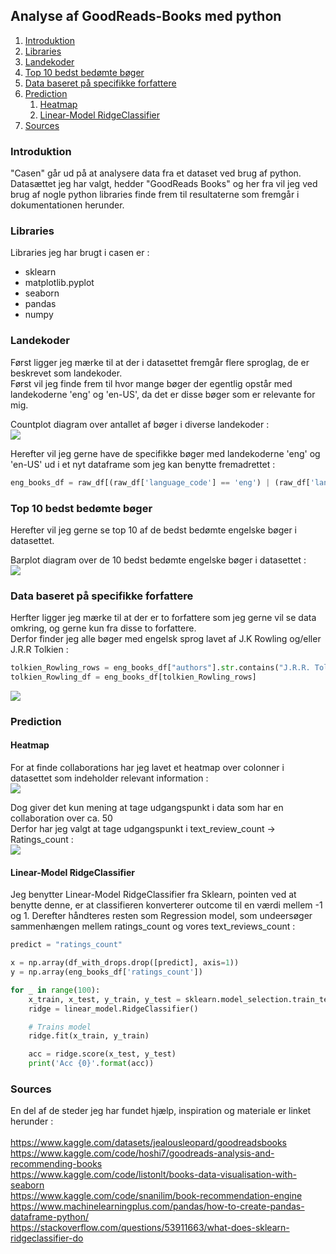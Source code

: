## Analyse af GoodReads-Books med python

1. [Introduktion](#introduktion)
2. [Libraries](#libraries)
3. [Landekoder](#landekoder)
4. [Top 10 bedst bedømte bøger](#top-10-bedst-bedømte-bøger)
5. [Data baseret på specifikke forfattere](#data-baseret-på-specifikke-forfattere)
6. [Prediction](#prediction)
   1. [Heatmap](#heatmap)
   2. [Linear-Model RidgeClassifier](#linear-Model-ridgeClassifier)
7. [Sources](#sources)


### Introduktion
"Casen" går ud på at analysere data fra et dataset ved brug af python.<br/>
Datasættet jeg har valgt, hedder "GoodReads Books" og her fra vil jeg ved brug af nogle python libraries finde frem til resultaterne som fremgår i dokumentationen herunder.

### Libraries
Libraries jeg har brugt i casen er :<br/>
<ul>
    <li>sklearn</li>
    <li>matplotlib.pyplot</li>
    <li>seaborn</li>
    <li>pandas</li>
    <li>numpy</li>
</ul>

### Landekoder
Først ligger jeg mærke til at der i datasettet fremgår flere sproglag, de er beskrevet som landekoder.<br/>
Først vil jeg finde frem til hvor mange bøger der egentlig opstår med landekoderne 'eng' og 'en-US', da det er disse bøger som er relevante for mig.

Countplot diagram over antallet af bøger i diverse landekoder :<br/>
![](img/language_codes.png)<br/>

Herefter vil jeg gerne have de specifikke bøger med landekoderne 'eng' og 'en-US' ud i et nyt dataframe som jeg kan benytte fremadrettet :
````python
eng_books_df = raw_df[(raw_df['language_code'] == 'eng') | (raw_df['language_code'] == 'en-US')]
````

### Top 10 bedst bedømte bøger

Herefter vil jeg gerne se top 10 af de bedst bedømte engelske bøger i datasettet.

Barplot diagram over de 10 bedst bedømte engelske bøger i datasettet :<br/>
![](img/top_rated_eng_books.png)

### Data baseret på specifikke forfattere

Herfter ligger jeg mærke til at der er to forfattere som jeg gerne vil se data omkring, og gerne kun fra disse to forfattere.<br/>
Derfor finder jeg alle bøger med engelsk sprog lavet af J.K Rowling og/eller J.R.R Tolkien :<br/>
````python
tolkien_Rowling_rows = eng_books_df["authors"].str.contains("J.R.R. Tolkien|J.K. Rowling")
tolkien_Rowling_df = eng_books_df[tolkien_Rowling_rows]
````
![](img/Tolkien_Rowling_books.png)

### Prediction

#### Heatmap
For at finde collaborations har jeg lavet et heatmap over colonner i datasettet som indeholder relevant information :<br/>
![](img/heatmap.png)<br/>

Dog giver det kun mening at tage udgangspunkt i data som har en collaboration over ca. 50<br/>
Derfor har jeg valgt at tage udgangspunkt i text_review_count -> Ratings_count :<br/>
![](img/heatmap_ratings_reviews.png)<br/>

#### Linear-Model RidgeClassifier
Jeg benytter Linear-Model RidgeClassifier fra Sklearn, pointen ved at benytte denne, er at classifieren konverterer outcome til en værdi mellem -1 og 1.
Derefter håndteres resten som Regression model, som undeersøger sammenhængen mellem ratings_count og vores text_reviews_count :

```python
predict = "ratings_count"

x = np.array(df_with_drops.drop([predict], axis=1))
y = np.array(eng_books_df['ratings_count'])

for _ in range(100):
    x_train, x_test, y_train, y_test = sklearn.model_selection.train_test_split(x, y, test_size=0.7)
    ridge = linear_model.RidgeClassifier()

    # Trains model
    ridge.fit(x_train, y_train)

    acc = ridge.score(x_test, y_test)
    print('Acc {0}'.format(acc))
```

### Sources
En del af de steder jeg har fundet hjælp, inspiration og materiale er linket herunder :<br/><br/>
https://www.kaggle.com/datasets/jealousleopard/goodreadsbooks <br/>
https://www.kaggle.com/code/hoshi7/goodreads-analysis-and-recommending-books <br/>
https://www.kaggle.com/code/listonlt/books-data-visualisation-with-seaborn <br/>
https://www.kaggle.com/code/snanilim/book-recommendation-engine <br/>
https://www.machinelearningplus.com/pandas/how-to-create-pandas-dataframe-python/ <br/>
https://stackoverflow.com/questions/53911663/what-does-sklearn-ridgeclassifier-do
